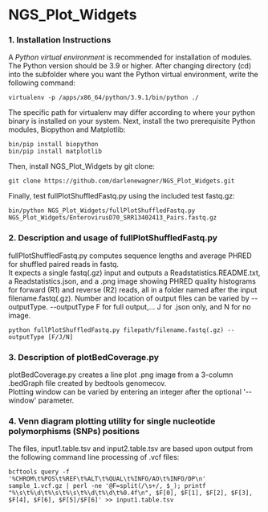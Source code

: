 # NGS_Plot_Widgets

### 1. Installation Instructions
A <i>Python virtual environment</i> is recommended for installation of modules. The Python version should be 3.9 or higher.
After changing directory (cd) into the subfolder where you want the Python virtual environment, write the following command:

```virtualenv -p /apps/x86_64/python/3.9.1/bin/python ./```

The specific path for virtualenv may differ according to where your python binary is installed on your system.
Next, install the two prerequisite Python modules, Biopython and Matplotlib:

```bin/pip install biopython```<br/>
```bin/pip install matplotlib```

Then, install NGS_Plot_Widgets by git clone:

```git clone https://github.com/darlenewagner/NGS_Plot_Widgets.git```

Finally, test fullPlotShuffledFastq.py using the included test fastq.gz:

```bin/python NGS_Plot_Widgets/fullPlotShuffledFastq.py NGS_Plot_Widgets/EnterovirusD70_SRR13402413_Pairs.fastq.gz```

### 2. Description and usage of fullPlotShuffledFastq.py
fullPlotShuffledFastq.py computes sequence lengths and average PHRED for shuffled paired reads in fastq.  
It expects a single fastq(.gz) input and outputs a Readstatistics.README.txt, a Readstatistics.json, and 
a .png image showing PHRED quality histograms for forward (R1) and reverse (R2) reads, all in a folder
named after the input filename.fastq(.gz).  Number and location of output files can be varied by --outputType.
--outputType F for full output,... J for .json only, and N for no image.

```python fullPlotShuffledFastq.py filepath/filename.fastq(.gz) --outputType [F/J/N]```

### 3. Description of plotBedCoverage.py
plotBedCoverage.py creates a line plot .png image from a 3-column .bedGraph file created by bedtools genomecov.  
Plotting window can be varied by entering an integer after the optional '--window' parameter.

### 4. Venn diagram plotting utility for single nucleotide polymorphisms (SNPs) positions

The files, input1.table.tsv and input2.table.tsv are based upon output from the following command line processing of .vcf files:

```bcftools query -f '%CHROM\t%POS\t%REF\t%ALT\t%QUAL\t%INFO/AO\t%INFO/DP\n' sample_1.vcf.gz | perl -ne '@F=split(/\s+/, $_); printf "%\s\t%\d\t%\s\t%\s\t%\d\t%\d\t%0.4f\n", $F[0], $F[1], $F[2], $F[3], $F[4], $F[6], $F[5]/$F[6]' >> input1.table.tsv```
